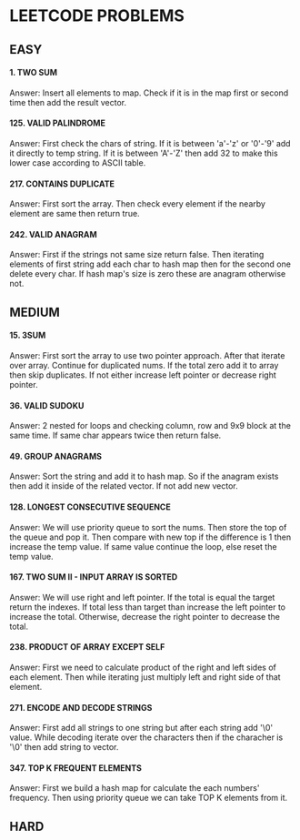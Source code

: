 # LEETCODE PROBLEMS

## EASY

#### 1. TWO SUM

Answer: Insert all elements to map. Check if it is in the map first or second time then add the result vector.

#### 125. VALID PALINDROME

Answer: First check the chars of string. If it is between 'a'-'z' or '0'-'9' add it directly to temp string. If it is between 'A'-'Z' then add 32 to make this lower case according to ASCII table.

#### 217. CONTAINS DUPLICATE

Answer: First sort the array. Then check every element if the nearby element are same then return true.

#### 242. VALID ANAGRAM

Answer: First if the strings not same size return false. Then iterating elements of first string add each char to hash map then for the second one delete every char. If hash map's size is zero these are anagram otherwise not.

## MEDIUM

#### 15. 3SUM

Answer: First sort the array to use two pointer approach. After that iterate over array. Continue for duplicated nums. If the total zero add it to array then skip duplicates. If not either increase left pointer or decrease right pointer.

#### 36. VALID SUDOKU

Answer: 2 nested for loops and checking column, row and 9x9 block at the same time. If same char appears twice then return false.

#### 49. GROUP ANAGRAMS

Answer: Sort the string and add it to hash map. So if the anagram exists then add it inside of the related vector. If not add new vector.

#### 128. LONGEST CONSECUTIVE SEQUENCE

Answer: We will use priority queue to sort the nums. Then store the top of the queue and pop it. Then compare with new top if the difference is 1 then increase the temp value. If same value continue the loop, else reset the temp value.  

#### 167. TWO SUM II - INPUT ARRAY IS SORTED

Answer: We will use right and left pointer. If the total is equal the target return the indexes. If total less than target than increase the left pointer to increase the total. Otherwise, decrease the right pointer to decrease the total.

#### 238. PRODUCT OF ARRAY EXCEPT SELF

Answer: First we need to calculate product of the right and left sides of each element. Then while iterating just multiply left and right side of that element.

#### 271. ENCODE AND DECODE STRINGS

Answer: First add all strings to one string but after each string add '\0' value. While decoding iterate over the characters then if the characher is '\0' then add string to vector.

#### 347. TOP K FREQUENT ELEMENTS

Answer: First we build a hash map for calculate the each numbers' frequency. Then using priority queue we can take TOP K elements from it.

## HARD
